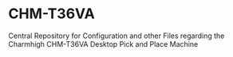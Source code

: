 # CHM-T36VA
Central Repository for Configuration and other Files regarding the Charmhigh CHM-T36VA Desktop Pick and Place Machine
